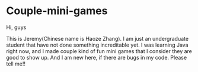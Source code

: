 # Couple-mini-games

Hi, guys

This is Jeremy(Chinese name is Haoze Zhang). I am just an undergraduate student that have not done something increditable yet. I was learning Java right now, and I made couple kind of fun mini games that I consider they are  good to show up. And I am new here, if there are bugs in my code. Please tell me!!

